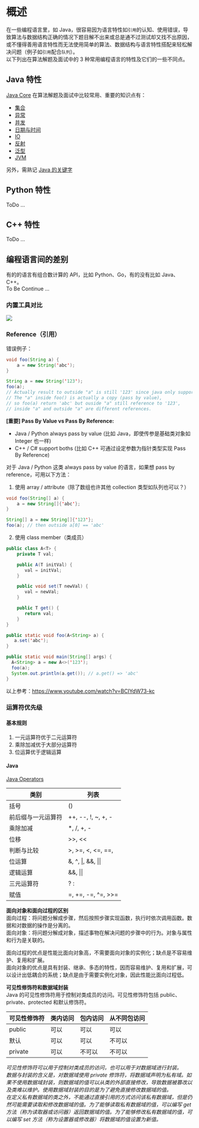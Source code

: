 # 概述
在一些编程语言里，如 Java，很容易因为语言特性如`引用`的认知、使用错误，导致算法与数据结构正确的情况下题目解不出来或总是通不过测试却又找不出原因，或不懂得善用语言特性而无法使用简单的算法、数据结构与语言特性搭配来轻松解决问题（例子如`引用`配合`队列`）。  
以下列出在算法解题及面试中的 3 种常用编程语言的特性及它们的一些不同点。  
  
## Java 特性
[Java Core](./Java%20Core.gif) 在算法解题及面试中比较常用、重要的知识点有：  
* [集合](../Tool%20Sets/Collections.java)
* [异常](../HackerRank%20Practises/java/easy/Java%20Exception%20Handling.java)
* [并发](../Computer%20System%20Layer/并发与并行(Java)/)
* [日期与时间](../HackerRank%20Practises/java/easy/Java%20Date%20and%20Time.java)
* [IO](../Tool%20Sets/IO(Serializable).java)
* [反射](../HackerRank%20Practises/java/easy/Java%20Reflection%20-%20Attributes.java)
* [泛型](../HackerRank%20Practises/java/easy/Java%20Generics.java)
* [JVM](../Computer%20System%20Layer/JVM/)  
  
另外，需熟记 [Java 的关键字](Java%20关键字.pdf)  
  
## Python 特性
ToDo ...  
  
## C++ 特性
ToDo ...  
  
## 编程语言间的差别
有的的语言有组合数计算的 API，比如 Python、Go，有的没有比如 Java、C++。  
To Be Continue ...  
  
### 内置工具对比
![](./C++%20Java%20Python%20内置数据结构比较.png)  
  
### Reference（引用）
错误例子：  
```java
void foo(String a) {
    a = new String('abc');
}

String a = new String('123');
foo(a); 
// Actually result to outside "a" is still '123' since java only support pass by value. 
// The "a" inside foo() is actually a copy (pass by value), 
// so foo(a) return 'abc' but ouside "a" still reference to '123', 
// inside "a" and outside "a" are different references.
```
  
**[重要] Pass By Value vs Pass By Reference:**  
* Java / Python always pass by value (比如 Java，即使传参是基础类对象如 Integer 也一样)
* C++ / C# support boths (比如 C++ 可通过设定参数为指针类型实现 Pass By Reference)  
  
对于 Java / Python 这类 always pass by value 的语言，如果想 pass by reference，可用以下方法：  
1. 使用 array / attribute（除了数组也许其他 collection 类型如队列也可以？）  
```java
void foo(String[] a) {
    a = new String[]{'abc'};
}

String[] a = new String[]{'123'};
foo(a); // then outside a[0] == 'abc'
```
2. 使用 class member（类成员）  
```java
public class A<T> {
    private T val;

    public A(T initVal) {
       val = initVal;
    }

    public void set(T newVal) {
       val = newVal;
    }

    public T get() {
       return val;
    }
}

public static void foo(A<String> a) {
   a.set('abc');
}

public static void main(String[] args) {
  A<String> a = new A<>('123');
  foo(a);
  System.out.println(a.get()); // a.get() => 'abc'
}
```  
  
以上参考：https://www.youtube.com/watch?v=BCIYdW73-kc  
  
### 运算符优先级
#### 基本规则
1. 一元运算符优于二元运算符
2. 乘除加减优于大部分运算符
3. 位运算优于逻辑运算

#### Java

[Java Operators](https://docs.oracle.com/javase/tutorial/java/nutsandbolts/operators.html)

|  类别   | 列表  |
|  ----   | ----  |
|  括号  | ()     |
|  前后缀与一元运算符  | ++, --, !, ~, +, - |
|  乘除加减  | *, /, +, - |
|  位移  | >>, << |
|  判断与比较  | >, >=, <, <=, ==,  |
|  位运算  | &, ^, \|, &&, \|\| |
|  逻辑运算  | &&, \|\| |
|  三元运算符  | ? : |
|  赋值  | =, +=, -=, ^=, >>= |


**面向对象和面向过程的区别**  
面向过程：将问题分解成步骤，然后按照步骤实现函数，执行时依次调用函数。数据和对数据的操作是分离的。  
面向对象：将问题分解成对象，描述事物在解决问题的步骤中的行为。对象与属性和行为是关联的。  

面向过程的优点是性能比面向对象高，不需要面向对象的实例化；缺点是不容易维护、复用和扩展。  
面向对象的优点是具有封装、继承、多态的特性，因而容易维护、复用和扩展，可以设计出低耦合的系统；缺点是由于需要实例化对象，因此性能比面向过程低。  


**可见性修饰符和数据域封装**  
Java 的可见性修饰符用于控制对类成员的访问。可见性修饰符包括 public、private、protected 和默认修饰符。  

| 可见性修饰符	| 类内访问	| 包内访问	| 从不同包访问 |
| ---        | ---      | ---     | ---        |
| public	    | 可以	   | 可以	   | 可以       |
| 默认	     | 可以	    | 可以     | 不可以      |
| private	 | 可以	   | 不可以	   | 不可以      |

*可见性修饰符可以用于控制对类成员的访问，也可以用于对数据域进行封装。*  
*数据与封装的含义是，对数据域使用 private 修饰符，将数据域声明为私有域。如果不使用数据域封装，则数据域的值可以从类的外部直接修改，导致数据被篡改以及类难以维护。使用数据域封装的目的是为了避免直接修改数据域的值。*  
*在定义私有数据域的类之外，不能通过直接引用的方式访问该私有数据域，但是仍然可能需要读取和修改数据域的值。为了能够读取私有数据域的值，可以编写 get 方法（称为读取器或访问器）返回数据域的值。为了能够修改私有数据域的值，可以编写 set 方法（称为设置器或修改器）将数据域的值设置为新值。*  



